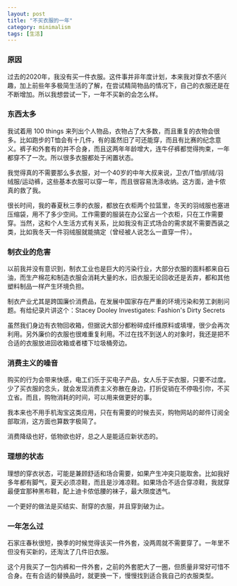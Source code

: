 ```yaml
---
layout: post
title: "不买衣服的一年"
category: minimalism
tags: [生活]
---
```


### 原因

过去的2020年，我没有买一件衣服。这件事并非年度计划，本来我对穿衣不感兴趣，加上前些年多极简生活的了解，在尝试精简物品的情况下，自己的衣服还是在不断增加。所以我想尝试一下，一年不买新的会怎么样。

### 东西太多

我试着用 100 things 来列出个人物品，衣物占了大多数，而且重复的衣物会很多。比如跑步的T恤会有十几件，有的虽然旧了可还能穿，而且有比赛的纪念意义。裤子和外套有的并不合身，而且这两年年龄增大，连牛仔裤都觉得拘束，一年都穿不了一次。所以很多衣服都处于闲置状态。

我觉得真的不需要那么多衣服，对一个40岁的中年大叔来说，卫衣/T恤/抓绒/羽绒服/运动裤，这些基本衣服可以穿一年，而且很容易洗涤收纳。这方面，迪卡侬真的救了我。

很长时间，我的春夏秋三季的衣服，都放在衣柜两个拉篮里，冬天的羽绒服也塞进压缩袋，用不了多少空间。工作需要的服装在办公室占一个衣柜，只在工作需要穿。当然，这和个人生活方式有关系，比如我没有正式场合的需求就不需要西装之类，比如我冬天一件羽绒服就能搞定（曾经被人说怎么一直穿一件）。

### 制衣业的危害

以前我并没有意识到，制衣工业也是巨大的污染行业，大部分衣服的面料都来自石油，而生产棉花和制造衣服会消耗大量的水，旧衣服无论回收还是丢弃，都和其他塑料制品一样产生环境负担。

制衣产业尤其是跨国廉价消费品，在发展中国家存在严重的环境污染和劳工剥削问题。有给纪录片讲这个：Stacey Dooley Investigates: Fashion's Dirty Secrets

虽然我们身边有衣物回收箱，但据说大部分都粉碎成纤维原料或填埋，很少会再次利用。另外廉价的衣服也很难重复利用。不过在找不到送人的对象时，我还是把不合适的衣服放进回收箱或者楼下垃圾桶旁边。

### 消费主义的噪音

购买的行为会带来快感，电工们乐于买电子产品，女人乐于买衣服，只要不过度。少了买衣服的念头，就会发现消费主义弥散在身边，打折促销在不停吸引你，不买立省。而且，购物消耗的时间，可以用来做更好的事。

我本来也不用手机淘宝这类应用，只在有需要的时候去买，购物网站的邮件订阅全部取消，这方面也算数字极简了。

消费降级也好，低物欲也好，总之人是能适应新状态的。

### 理想的状态

理想的穿衣状态，可能是兼顾舒适和场合需要，如果产生冲突只能取舍。比如我好多年都有脚气，夏天必须凉鞋，而且是沙滩凉鞋。如果场合不适合穿凉鞋，我就穿最便宜那种黑布鞋，配上迪卡侬低腰的袜子，最大限度透气。

一个更好的做法是买结实、耐穿的衣服，并且穿到破为止。


### 一年怎么过

石家庄春秋很短，换季的时候觉得该买一件外套，没两周就不需要穿了。一年里不但没有买新的，还淘汰了几件旧衣服。

这个月我买了一包内裤和一件外套，之前的外套肥大了一圈，但质量非常好可惜不合身。在有合适的替换品时，就更换一下，慢慢找到适合我自己的衣服类型。

